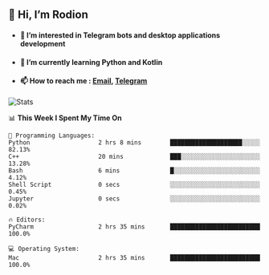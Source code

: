 ## 👋 Hi, I’m Rodion
- #### 👀 I’m interested in Telegram bots and desktop applications development
- #### 🌱 I’m currently learning Python and Kotlin
- #### 📫 How to reach me : [Email](mailto:me@lavn.ml), [Telegram](https://t.me/fast_geek)

![Stats](https://github-readme-stats.vercel.app/api?username=rodion-gudz&show_icons=true&theme=github_dark&hide_border=true&hide=issues&count_private=true&layout=compact)


<!--START_SECTION:waka-->
📊 **This Week I Spent My Time On** 

```text
💬 Programming Languages: 
Python                   2 hrs 8 mins        ████████████████████░░░░░   82.13% 
C++                      20 mins             ███░░░░░░░░░░░░░░░░░░░░░░   13.28% 
Bash                     6 mins              █░░░░░░░░░░░░░░░░░░░░░░░░   4.12% 
Shell Script             0 secs              ░░░░░░░░░░░░░░░░░░░░░░░░░   0.45% 
Jupyter                  0 secs              ░░░░░░░░░░░░░░░░░░░░░░░░░   0.02%

🔥 Editors: 
PyCharm                  2 hrs 35 mins       █████████████████████████   100.0%

💻 Operating System: 
Mac                      2 hrs 35 mins       █████████████████████████   100.0%

```


<!--END_SECTION:waka-->
